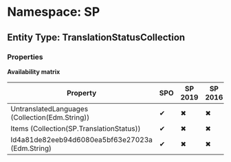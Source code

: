 # Namespace: SP
## Entity Type: TranslationStatusCollection

### Properties

**Availability matrix**

Property | SPO | SP 2019 | SP 2016 | SP 2013
----------|-----|---------|---------|--------
UntranslatedLanguages (Collection(Edm.String)) | ✔ | ✖ | ✖ | ✖
Items (Collection(SP.TranslationStatus)) | ✔ | ✖ | ✖ | ✖
Id4a81de82eeb94d6080ea5bf63e27023a (Edm.String) | ✔ | ✖ | ✖ | ✖

